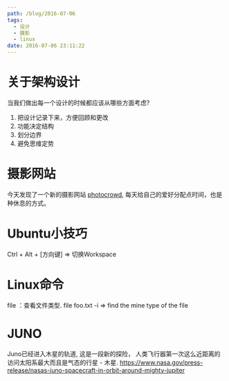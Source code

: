 ```yaml
---
path: /blog/2016-07-06
tags:
  - 设计
  - 摄影
  - linux
date: 2016-07-06 23:11:22
---
```




关于架构设计
===
当我们做出每一个设计的时候都应该从哪些方面考虑?

1. 把设计记录下来，方便回顾和更改
2. 功能决定结构
3. 划分边界
4. 避免思维定势

摄影网站
===
今天发现了一个新的摄影网站 [photocrowd](https://www.photocrowd.com), 每天给自己的爱好分配点时间，也是种休息的方式。

Ubuntu小技巧
===
Ctrl + Alt + [方向键] => 切换Workspace

Linux命令
===
file ：查看文件类型.
file foo.txt -i  => find the mine type of the file

JUNO
===
Juno已经进入木星的轨道, 这是一段新的探险， 人类飞行器第一次这么近距离的访问太阳系最大而且是气态的行星 - 木星.
https://www.nasa.gov/press-release/nasas-juno-spacecraft-in-orbit-around-mighty-jupiter
